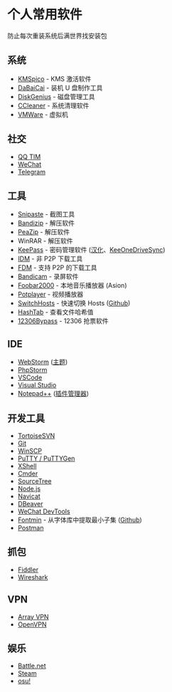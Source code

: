 # 个人常用软件

防止每次重装系统后满世界找安装包


## 系统

+ [KMSpico](http://kmspico.esy.es/) - KMS 激活软件
+ [DaBaiCai](http://www.bigbaicai.com/download/) - 装机 U 盘制作工具
+ [DiskGenius](http://www.diskgenius.cn/download.php) - 磁盘管理工具
+ [CCleaner](https://www.piriform.com/download) - 系统清理软件
+ [VMWare](http://www.vmware.com/cn/products/workstation/workstation-evaluation.html) - 虚拟机


## 社交

+ [QQ TIM](https://im.qq.com/)
+ [WeChat](https://pc.weixin.qq.com/)
+ [Telegram](https://desktop.telegram.org/)


## 工具

+ [Snipaste](https://zh.snipaste.com/) - 截图工具
+ [Bandizip](https://www.bandisoft.com/bandizip/) - 解压软件
+ [PeaZip](http://www.peazip.org/peazip-portable.html) - 解压软件
+ WinRAR - 解压软件
+ [KeePass](https://keepass.info/download.html) - 密码管理软件 ([汉化](https://keepass.info/translations.html)、[KeeOneDriveSync](https://github.com/KoenZomers/KeePassOneDriveSync))
+ [IDM](http://tieba.baidu.com/f?kw=idm) - 非 P2P 下载工具
+ [FDM](https://www.freedownloadmanager.org/) - 支持 P2P 的下载工具
+ [Bandicam](https://www.bandicam.com/downloads/) - 录屏软件
+ [Foobar2000](http://blog.sina.com.cn/go2spa) - 本地音乐播放器 (Asion)
+ [Potplayer](http://www.potplayer.org/) - 视频播放器
+ [SwitchHosts](https://github.com/oldj/SwitchHosts/releases) - 快速切换 Hosts ([Github](https://github.com/oldj/SwitchHosts))
+ [HashTab](http://implbits.com/products/hashtab/) - 查看文件哈希值
+ [12306Bypass](http://www.12306bypass.com/) - 12306 抢票软件


## IDE

+ [WebStorm](https://www.jetbrains.com/webstorm/) ([主题](https://github.com/ChrisRM/material-theme-jetbrains))
+ [PhpStorm](https://www.jetbrains.com/phpstorm/)
+ [VSCode](https://code.visualstudio.com/)
+ [Visual Studio](http://msdn.itellyou.cn/?lang=zh-cn)
+ [Notepad++](https://notepad-plus-plus.org/download/) ([插件管理器](https://github.com/bruderstein/nppPluginManager/releases))


## 开发工具

+ [TortoiseSVN](https://tortoisesvn.net/downloads.html)
+ [Git](https://git-scm.com/downloads)
+ [WinSCP](https://winscp.net/eng/download.php)
+ [PuTTY / PuTTYGen](https://www.chiark.greenend.org.uk/~sgtatham/putty/latest.html)
+ [XShell](https://www.portablesoft.org/xshell/)
+ [Cmder](http://cmder.net/)
+ [SourceTree](https://www.sourcetreeapp.com/)
+ [Node.js](https://nodejs.org/en/download/)
+ [Navicat](https://www.navicat.com/download/navicat-premium)
+ [DBeaver](https://dbeaver.jkiss.org/download/)
+ [WeChat DevTools](https://developers.weixin.qq.com/miniprogram/dev/devtools/download.html)
+ [Fontmin](http://ecomfe.github.io/fontmin/#app) - 从字体库中提取最小子集 ([Github](https://github.com/ecomfe/fontmin))
+ [Postman](https://www.getpostman.com/apps)


## 抓包

+ [Fiddler](https://www.telerik.com/download/fiddler)
+ [Wireshark](https://www.wireshark.org/download.html)


## VPN

+ [Array VPN](http://support.arraynetworks.com.cn/troubleshooting/)
+ [OpenVPN](https://openvpn.net/index.php/open-source/downloads.html)


## 娱乐

+ [Battle.net](http://tw.battle.net/zh/)
+ [Steam](http://store.steampowered.com/)
+ [osu!](https://osu.ppy.sh/)